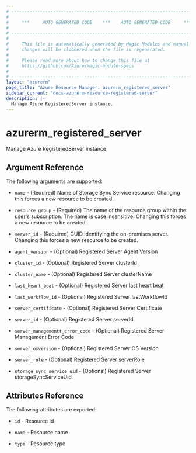 ```yaml
---
# ----------------------------------------------------------------------------
#
#     ***     AUTO GENERATED CODE    ***    AUTO GENERATED CODE     ***
#
# ----------------------------------------------------------------------------
#
#     This file is automatically generated by Magic Modules and manual
#     changes will be clobbered when the file is regenerated.
#
#     Please read more about how to change this file at
#     https://github.com/Azure/magic-module-specs
#
# ----------------------------------------------------------------------------
layout: "azurerm"
page_title: "Azure Resource Manager: azurerm_registered_server"
sidebar_current: "docs-azurerm-resource-registered-server"
description: |-
  Manage Azure RegisteredServer instance.
---
```


# azurerm_registered_server

Manage Azure RegisteredServer instance.


## Argument Reference

The following arguments are supported:

* `name` - (Required) Name of Storage Sync Service resource. Changing this forces a new resource to be created.

* `resource_group` - (Required) The name of the resource group within the user's subscription. The name is case insensitive. Changing this forces a new resource to be created.

* `server_id` - (Required) GUID identifying the on-premises server. Changing this forces a new resource to be created.

* `agent_version` - (Optional) Registered Server Agent Version

* `cluster_id` - (Optional) Registered Server clusterId

* `cluster_name` - (Optional) Registered Server clusterName

* `last_heart_beat` - (Optional) Registered Server last heart beat

* `last_workflow_id` - (Optional) Registered Server lastWorkflowId

* `server_certificate` - (Optional) Registered Server Certificate

* `server_id` - (Optional) Registered Server serverId

* `server_managementt_error_code` - (Optional) Registered Server Management Error Code

* `server_osversion` - (Optional) Registered Server OS Version

* `server_role` - (Optional) Registered Server serverRole

* `storage_sync_service_uid` - (Optional) Registered Server storageSyncServiceUid

## Attributes Reference

The following attributes are exported:

* `id` - Resource Id

* `name` - Resource name

* `type` - Resource type
